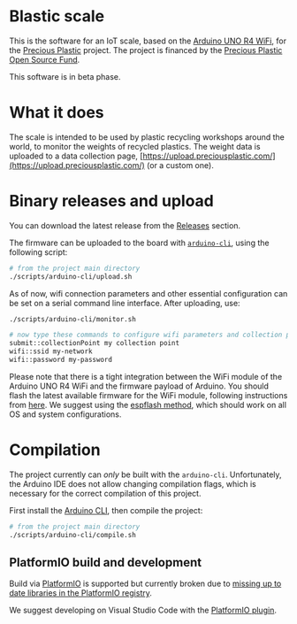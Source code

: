 # Blastic scale

This is the software for an IoT scale, based on the [Arduino UNO R4 WiFi](https://docs.arduino.cc/hardware/uno-r4-wifi/), for the [Precious Plastic](https://www.preciousplastic.com/) project. The project is financed by the [Precious Plastic Open Source Fund](https://pposf.preciousplastic.com/).

This software is in beta phase.

# What it does

The scale is intended to be used by plastic recycling workshops around the world, to monitor the weights of recycled plastics. The weight data is uploaded to a data collection page, [https://upload.preciousplastic.com/](https://upload.preciousplastic.com/) (or a custom one).

# Binary releases and upload

You can download the latest release from the [Releases](https://github.com/pisto/blastic-scale/releases) section.

The firmware can be uploaded to the board with [`arduino-cli`](https://arduino.github.io/arduino-cli/1.0/installation/), using the following script:
```bash
# from the project main directory
./scripts/arduino-cli/upload.sh
```

As of now, wifi connection parameters and other essential configuration can be set on a serial command line interface. After uploading, use:
```bash
./scripts/arduino-cli/monitor.sh

# now type these commands to configure wifi parameters and collection point
submit::collectionPoint my collection point
wifi::ssid my-network
wifi::password my-password
```

Please note that there is a tight integration between the WiFi module of the Arduino UNO R4 WiFi and the firmware payload of Arduino. You should flash the latest available firmware for the WiFi module, following instructions from [here](https://support.arduino.cc/hc/en-us/articles/9670986058780-Update-the-connectivity-module-firmware-on-UNO-R4-WiFi). We suggest using the [espflash method](https://support.arduino.cc/hc/en-us/articles/16379769332892-Restore-the-USB-connectivity-firmware-on-UNO-R4-WiFi-with-espflash), which should work on all OS and system configurations.

# Compilation

The project currently can *only* be built with the `arduino-cli`. Unfortunately, the Arduino IDE does not allow changing compilation flags, which is necessary for the correct compilation of this project.

First install the [Arduino CLI](https://arduino.github.io/arduino-cli/1.0/installation/), then compile the project:
```bash
# from the project main directory
./scripts/arduino-cli/compile.sh
```

## PlatformIO build and development

Build via [PlatformIO](https://platformio.org/) is supported but currently broken due to [missing up to date libraries in the PlatformIO registry](https://github.com/platformio/platform-renesas-ra/issues/25).

We suggest developing on Visual Studio Code with the [PlatformIO plugin](https://platformio.org/install/ide?install=vscode).

